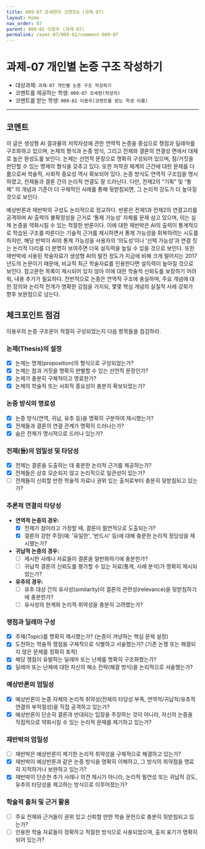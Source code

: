 ```yaml
---
title: 009-07 조세현의 코멘트b (과제-07) 
layout: home
nav_order: 07
parent: 009-01 이용우 (과제-07)
permalink: /asmt-07/009-01/comment-009-07
---
```


# 과제-07 개인별 논증 구조 작성하기

- 대상과제: `과제-07 개인별 논증 구조 작성하기`
- 코멘트를 제공하는 학생: `009-07 조세현(작성자)` 
- 코멘트를 받는 학생: `009-01 이용우(코멘트를 받는 학생 이름)` 

---

## 코멘트

이 글은 생성형 AI 결과물의 저작자성에 관한 연역적 논증을 중심으로 쟁점과 딜레마를 구조화하고 있으며, 논제의 형식과 논증 방식, 그리고 전제와 결론의 연결성 면에서 대체로 높은 완성도를 보인다. 논제는 선언적 문장으로 명확히 구성되어 있으며, 참/거짓을 판단할 수 있는 명제의 형식을 갖추고 있다. 
또한 저작권 체계의 근간에 대한 문제를 다룸으로써 학술적, 사회적 중요성 역시 확보되어 있다. 논증 방식도 연역적 구조임을 명시하였고, 전제들과 결론 간의 논리적 연결도 잘 드러난다. 다만, 전제2의 “기획” 및 “통제” 의 개념과 기준이 더 구체적인 사례를 통해 뒷받침되면, 그 논리적 강도가 더 높아질 것으로 보인다.

예상반론과 재반박의 구성도 논리적으로 정교하다. 반론은 전제1과 전제2의 연결고리를 공격하며 AI 출력의 불확정성을 근거로 ‘통제 가능성’ 자체를 문제 삼고 있으며, 이는 실제 논증을 약화시킬 수 있는 적절한 반론이다. 이에 대한 재반박은 AI의 출력이 통계적으로 학습된 구조를 따른다는 기술적 근거를 제시하면서 통제 가능성을 회복하려는 시도를 하지만, 해당 반박이 AI의 통제 가능성을 사용자의 ‘의도성’이나 ‘선택 가능성’과 연결 짓는 논리적 다리를 더 분명히 보여주면 더욱 설득력을 높일 수 있을 것으로 보인다. 또한 재반박에 사용된 학술자료가 생성형 AI의 발전 정도가 지금에 비해 크게 떨어지는 2017년도의 논문이기 때문에, 비교적 최근 학술자료를 인용한다면 설득력이 높아질 것으로 보인다. 
참고문헌 목록이 제시되어 있지 않아 이에 대한 학술적 신뢰도를 보장하기 어려워, 내용 추가가 필요하다. 
전반적으로 논증은 연역적 구조에 충실하며, 주요 개념에 대한 정의와 논리적 전개가 명확한 강점을 가지되, 몇몇 핵심 개념의 실질적 사례 강화가 향후 보완점으로 남는다. 

## 체크포인트 점검

이용우의 논증 구조문이 적절히 구성되었는지 다음 항목들을 점검하라.

### **논제(Thesis)의 설정**
- [x] 논제는 명제(proposition)의 형식으로 구성되었는가?
- [x] 논제는 참과 거짓을 명확히 판별할 수 있는 선언적 문장인가?
- [x] 논제가 충분히 구체적이고 명료한가?
- [x] 논제의 학술적 또는 사회적 중요성이 충분히 확보되었는가?

### **논증 방식의 명료성**
- [x] 논증 방식(연역, 귀납, 유추 등)을 명확히 구분하여 제시했는가?
- [x] 전제들과 결론의 연결 관계가 명확히 드러나는가?
- [x] 숨은 전제가 명시적으로 드러나 있는가?

### **전제(들)의 엄밀성 및 타당성**
- [x] 전제는 결론을 도출하는 데 충분한 논리적 근거를 제공하는가?
- [x] 전제들은 상호 모순되지 않고 논리적으로 일관성이 있는가?
- [ ] 전제들이 신뢰할 만한 학술적 자료나 권위 있는 출처로부터 충분히 뒷받침되고 있는가?

### **추론적 연결의 타당성**
- **연역적 논증의 경우:**
  - [x] 전제가 참이라고 가정할 때, 결론이 필연적으로 도출되는가?
  - [x] 결론의 강한 주장(예: '유일한', '반드시' 등)에 대해 충분한 논리적 정당성을 제시했는가?

- **귀납적 논증의 경우:**
  - [ ] 제시한 사례나 자료들이 결론을 일반화하기에 충분한가?
  - [ ] 귀납적 결론의 신뢰도를 평가할 수 있는 자료(통계, 사례 분석)가 명확히 제시되었는가?

- **유추의 경우:**
  - [ ] 유추 대상 간의 유사성(similarity)이 결론의 관련성(relevance)을 뒷받침하기에 충분한가?
  - [ ] 유사성의 한계와 논리적 취약성을 충분히 고려했는가?

### **쟁점과 딜레마 구성**
- [x] 주제(Topic)를 명확히 제시했는가? (논증이 겨냥하는 핵심 문제 설정)
- [x] 도전하는 학술적 쟁점을 구체적으로 식별하고 서술했는가? (기존 논쟁 또는 해결되지 않은 문제를 정확히 포착)
- [x] 해당 쟁점이 유발하는 딜레마 또는 난제를 명확히 구조화했는가?
- [x] 딜레마 또는 난제에 대한 자신의 해소 전략(해결 방식)을 논리적으로 서술했는가?

### **예상반론의 엄밀성**
- [x] 예상반론이 논증 자체의 논리적 취약성(전제의 타당성 부족, 연역적/귀납적/유추적 연결의 부적절성)을 직접 공격하고 있는가?
- [x] 예상반론이 단순히 결론과 반대되는 입장을 주장하는 것이 아니라, 자신의 논증을 직접적으로 약화시킬 수 있는 논리적 문제를 제기하고 있는가?

### **재반박의 엄밀성**
- [ ] 재반박은 예상반론이 제기한 논리적 취약성을 구체적으로 해결하고 있는가?
- [x] 재반박이 예상반론과 같은 논증 방식을 명확히 이해하고, 그 방식의 취약점을 명료히 지적하거나 보완하고 있는가?
- [x] 재반박이 단순한 추가 사례나 의견 제시가 아니라, 논리적 필연성 또는 귀납적 강도, 유추의 타당성을 제고하는 방식으로 이루어졌는가?

### **학술적 출처 및 근거 활용**
- [ ] 주요 전제와 근거들이 권위 있고 신뢰할 만한 학술 문헌으로 충분히 뒷받침되고 있는가?
- [ ] 인용한 학술 자료들이 정확하고 적절한 방식으로 사용되었으며, 출처 표기가 명확히 되어 있는가?

